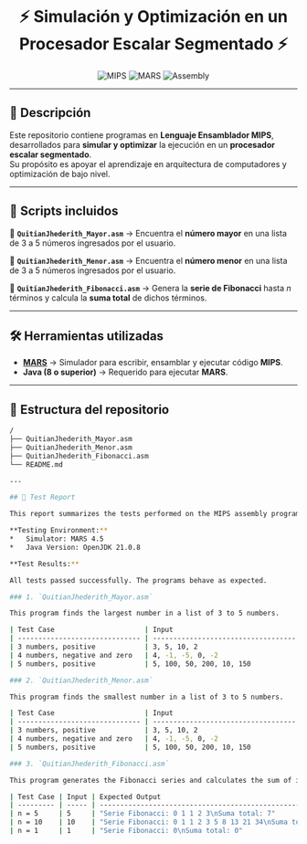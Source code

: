 <!-- Refencias en el trabajo escrito -->
<h1 align="center">⚡️ Simulación y Optimización en un Procesador Escalar Segmentado ⚡️</h1>

<p align="center">
  <img src="https://img.shields.io/badge/Assembler-MIPS-blue?style=for-the-badge&logo=assemblyscript" alt="MIPS">
  <img src="https://img.shields.io/badge/Simulator-MARS-orange?style=for-the-badge" alt="MARS">
  <img src="https://img.shields.io/badge/Language-Assembly-green?style=for-the-badge&logo=gnu" alt="Assembly">
</p>

---

## 📖 Descripción

Este repositorio contiene programas en **Lenguaje Ensamblador MIPS**, desarrollados para **simular y optimizar** la ejecución en un **procesador escalar segmentado**.  
Su propósito es apoyar el aprendizaje en arquitectura de computadores y optimización de bajo nivel.

---

## 📂 Scripts incluidos

🔹 **`QuitianJhederith_Mayor.asm`** → Encuentra el **número mayor** en una lista de 3 a 5 números ingresados por el usuario.  

🔹 **`QuitianJhederith_Menor.asm`** → Encuentra el **número menor** en una lista de 3 a 5 números ingresados por el usuario.  

🔹 **`QuitianJhederith_Fibonacci.asm`** → Genera la **serie de Fibonacci** hasta *n* términos y calcula la **suma total** de dichos términos.  

---

## 🛠️ Herramientas utilizadas

- **[MARS]([http://courses.missouristate.edu/KenVollmar/MARS/](https://computerscience.missouristate.edu/mars-mips-simulator.htm))** → Simulador para escribir, ensamblar y ejecutar código **MIPS**.  
- **Java (8 o superior)** → Requerido para ejecutar **MARS**.  

---

## 📁 Estructura del repositorio  

```bash
/
├── QuitianJhederith_Mayor.asm
├── QuitianJhederith_Menor.asm
├── QuitianJhederith_Fibonacci.asm
└── README.md

---

## 📝 Test Report

This report summarizes the tests performed on the MIPS assembly programs in this repository.

**Testing Environment:**
*   Simulator: MARS 4.5
*   Java Version: OpenJDK 21.0.8

**Test Results:**

All tests passed successfully. The programs behave as expected.

### 1. `QuitianJhederith_Mayor.asm`

This program finds the largest number in a list of 3 to 5 numbers.

| Test Case                      | Input                               | Expected Output            | Actual Output              | Result |
| ------------------------------ | ----------------------------------- | -------------------------- | -------------------------- | ------ |
| 3 numbers, positive            | 3, 5, 10, 2                         | "El número mayor es: 10"   | "El número mayor es: 10"   | Pass   |
| 4 numbers, negative and zero   | 4, -1, -5, 0, -2                    | "El número mayor es: 0"    | "El número mayor es: 0"    | Pass   |
| 5 numbers, positive            | 5, 100, 50, 200, 10, 150            | "El número mayor es: 200"  | "El número mayor es: 200"  | Pass   |

### 2. `QuitianJhederith_Menor.asm`

This program finds the smallest number in a list of 3 to 5 numbers.

| Test Case                      | Input                               | Expected Output            | Actual Output              | Result |
| ------------------------------ | ----------------------------------- | -------------------------- | -------------------------- | ------ |
| 3 numbers, positive            | 3, 5, 10, 2                         | "El número menor es: 2"    | "El número menor es: 2"    | Pass   |
| 4 numbers, negative and zero   | 4, -1, -5, 0, -2                    | "El número menor es: -5"   | "El número menor es: -5"   | Pass   |
| 5 numbers, positive            | 5, 100, 50, 200, 10, 150            | "El número menor es: 10"   | "El número menor es: 10"   | Pass   |

### 3. `QuitianJhederith_Fibonacci.asm`

This program generates the Fibonacci series and calculates the sum of its terms.

| Test Case | Input | Expected Output                                        | Actual Output                                          | Result |
| --------- | ----- | ------------------------------------------------------ | ------------------------------------------------------ | ------ |
| n = 5     | 5     | "Serie Fibonacci: 0 1 1 2 3\nSuma total: 7"            | "Serie Fibonacci: 0 1 1 2 3\nSuma total: 7"            | Pass   |
| n = 10    | 10    | "Serie Fibonacci: 0 1 1 2 3 5 8 13 21 34\nSuma total: 88" | "Serie Fibonacci: 0 1 1 2 3 5 8 13 21 34\nSuma total: 88" | Pass   |
| n = 1     | 1     | "Serie Fibonacci: 0\nSuma total: 0"                      | "Serie Fibonacci: 0\nSuma total: 0"                      | Pass   |

